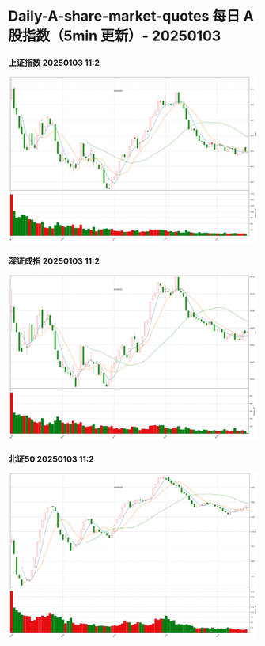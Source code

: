 
# Daily-A-share-market-quotes 每日 A 股指数（5min 更新）- 20250103

### 上证指数 20250103 11:2
![](./fig/2025/1/20250103-sh000001.png)

### 深证成指 20250103 11:2
![](./fig/2025/1/20250103-sz399001.png)

### 北证50 20250103 11:2
![](./fig/2025/1/20250103-bj899050.png)
